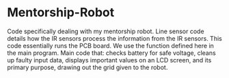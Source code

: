 # Mentorship-Robot
Code specifically dealing with my mentorship robot. 
Line sensor code details how the IR sensors process the information from the IR sensors. This code essentially runs the PCB board. We use the function defined here in the main program. 
Main code that: checks battery for safe voltage, cleans up faulty input data, displays important values on an LCD screen, and its primary purpose, drawing out the grid given to the robot. 
